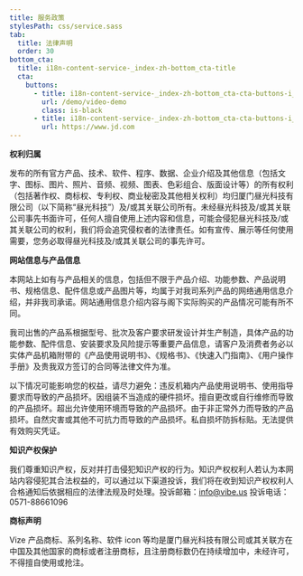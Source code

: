 ```yaml
---
title: 服务政策
stylesPath: css/service.sass
tab:
  title: 法律声明
  order: 30
bottom_cta:
  title: i18n-content-service-_index-zh-bottom_cta-title
  cta:
    buttons:
      - title: i18n-content-service-_index-zh-bottom_cta-cta-buttons-i_0-title
        url: /demo/video-demo
        class: is-black
      - title: i18n-content-service-_index-zh-bottom_cta-cta-buttons-i_1-title
        url: https://www.jd.com
---
```


**权利归属**

发布的所有官方产品、技术、软件、程序、数据、企业介绍及其他信息（包括文字、图标、图片、照片、音频、视频、图表、色彩组合、版面设计等）的所有权利（包括著作权、商标权、专利权、商业秘密及其他相关权利）均归厦门昼光科技有限公司（以下简称“昼光科技”）及/或其关联公司所有。未经昼光科技及/或其关联公司事先书面许可，任何人擅自使用上述内容和信息，可能会侵犯昼光科技及/或其关联公司的权利，我们将会追究侵权者的法律责任。如有宣传、展示等任何使用需要，您务必取得昼光科技及/或其关联公司的事先许可。

**网站信息与产品信息**

本网站上如有与产品相关的信息，包括但不限于产品介绍、功能参数、产品说明书、规格信息、配件信息或产品图片等，均属于对我司系列产品的网络通用信息介绍，并非我司承诺。网站通用信息介绍内容与阁下实际购买的产品情况可能有所不同。

我司出售的产品系根据型号、批次及客户要求研发设计并生产制造，具体产品的功能参数、配件信息、安装要求及风险提示等重要产品信息，请客户及消费者务必以实体产品机箱附带的《产品使用说明书》、《规格书》、《快速入门指南》、《用户操作手册》及贵我双方签订的合同等法律文件为准。

以下情况可能影响您的权益，请尽力避免：违反机箱内产品使用说明书、使用指导要求而导致的产品损坏。因组装不当造成的硬件损坏。擅自更改或自行维修而导致的产品损坏。超出允许使用环境而导致的产品损坏。由于非正常外力而导致的产品损坏。自然灾害或其他不可抗力而导致的产品损坏。私自损坏防拆标贴。无法提供有效购买凭证。

**知识产权保护**

我们尊重知识产权，反对并打击侵犯知识产权的行为。知识产权权利人若认为本网站内容侵犯其合法权益的，可以通过以下渠道投诉，我们将在收到知识产权权利人合格通知后依据相应的法律法规及时处理。投诉邮箱：info@vibe.us 投诉电话：0571-88661096

**商标声明**

Vize 产品商标、系列名称、软件 icon 等均是厦门昼光科技有限公司或其关联方在中国及其他国家的商标或者注册商标，且注册商标数仍在持续增加中，未经许可，不得擅自使用或抢注。
